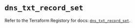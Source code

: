 # `dns_txt_record_set`

Refer to the Terraform Registory for docs: [`dns_txt_record_set`](https://www.terraform.io/docs/providers/dns/r/txt_record_set).
